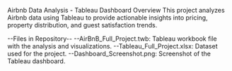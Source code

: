 Airbnb Data Analysis - Tableau Dashboard
Overview
This project analyzes Airbnb data using Tableau to provide actionable insights into pricing, property distribution, and guest satisfaction trends.

--Files in Repository--
	--AirBnB_Full_Project.twb: Tableau workbook file with the analysis and visualizations.
	--Tableau_Full_Project.xlsx: Dataset used for the project.
	--Dashboard_Screenshot.png: Screenshot of the Tableau dashboard.
